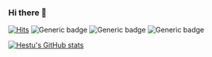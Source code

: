 ### Hi there 👋

[![Hits](https://hits.seeyoufarm.com/api/count/incr/badge.svg?url=https%3A%2F%2Fgithub.com%2Fgreenhestu%2Fhit-counter&count_bg=%2379C83D&title_bg=%23555555&icon=&icon_color=%23E7E7E7&title=hits&edge_flat=false)](https://hits.seeyoufarm.com)
![Generic badge](https://img.shields.io/badge/Discord-7289DA?style=for-the-badge&logo=discord&logoColor=white)
![Generic badge](https://img.shields.io/github/languages/count/beygee/survive )
![Generic badge](https://img.shields.io/github/issues/beygee/survive)

[![Hestu's GitHub stats](https://github-readme-stats.vercel.app/api?username=greenhestu)](https://github.com/anuraghazra/github-readme-stats)
<!--
**greenhestu/greenhestu** is a ✨ _special_ ✨ repository because its `README.md` (this file) appears on your GitHub profile.

Here are some ideas to get you started:

- 🔭 I’m currently working on ...
- 🌱 I’m currently learning ...
- 👯 I’m looking to collaborate on ...
- 🤔 I’m looking for help with ...
- 💬 Ask me about ...
- 📫 How to reach me: ...
- 😄 Pronouns: ...
- ⚡ Fun fact: ...
-->
